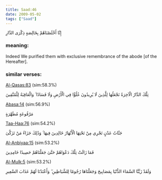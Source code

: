 ```yaml
---
title: Saad:46
date: 2009-05-02
tags: ["Saad"]
---
```

إِنَّا أَخْلَصْنَاهُمْ بِخَالِصَةٍ ذِكْرَى الدَّارِ
### meaning: 
Indeed We purified them with exclusive remembrance of the abode [of the Hereafter].
### similar verses: 

[Al-Qasas:83](/28/83) (sim:58.3%)

تِلْكَ الدَّارُ الْآخِرَةُ نَجْعَلُهَا لِلَّذِينَ لَا يُرِيدُونَ عُلُوًّا فِي الْأَرْضِ وَلَا فَسَادًا ۚ وَالْعَاقِبَةُ لِلْمُتَّقِينَ

[Abasa:14](/80/14) (sim:56.9%)

مَرْفُوعَةٍ مُطَهَّرَةٍ

[Taa-Haa:76](/20/76) (sim:54.2%)

جَنَّاتُ عَدْنٍ تَجْرِي مِنْ تَحْتِهَا الْأَنْهَارُ خَالِدِينَ فِيهَا ۚ وَذَٰلِكَ جَزَاءُ مَنْ تَزَكَّىٰ

[Al-Anbiyaa:15](/21/15) (sim:53.2%)

فَمَا زَالَتْ تِلْكَ دَعْوَاهُمْ حَتَّىٰ جَعَلْنَاهُمْ حَصِيدًا خَامِدِينَ

[Al-Mulk:5](/67/5) (sim:53.2%)

وَلَقَدْ زَيَّنَّا السَّمَاءَ الدُّنْيَا بِمَصَابِيحَ وَجَعَلْنَاهَا رُجُومًا لِلشَّيَاطِينِ ۖ وَأَعْتَدْنَا لَهُمْ عَذَابَ السَّعِيرِ
